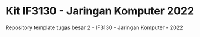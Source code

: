# Kit IF3130 - Jaringan Komputer 2022
Repository template tugas besar 2 - IF3130 - Jaringan Komputer - 2022
